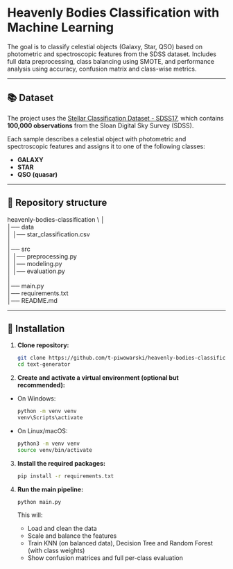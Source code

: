 # Heavenly Bodies Classification with Machine Learning
The goal is to classify celestial objects (Galaxy, Star, QSO) based on photometric and spectroscopic features from the SDSS dataset. Includes full data preprocessing, class balancing using SMOTE, and performance analysis using accuracy, confusion matrix and class-wise metrics.

---

## 📚 Dataset

The project uses the [Stellar Classification Dataset - SDSS17](https://www.kaggle.com/datasets/fedesoriano/stellar-classification-dataset-sdss17/data), which contains **100,000 observations** from the Sloan Digital Sky Survey (SDSS).

Each sample describes a celestial object with photometric and spectroscopic features and assigns it to one of the following classes:
- **GALAXY**
- **STAR**
- **QSO (quasar)**

---

## 📂 Repository structure

heavenly-bodies-classification \ 
│ \
│── data\
│ │── star_classification.csv\
│ \
│── src\
│ │── preprocessing.py\
│ │── modeling.py\
│ │── evaluation.py\
│\
│── main.py\
│── requirements.txt\
│── README.md

---

## 🚀 Installation

1. **Clone repository:**

   ```bash
   git clone https://github.com/t-piwowarski/heavenly-bodies-classification.git
   cd text-generator
   ```
2. **Create and activate a virtual environment (optional but recommended):**
   
- On Windows:
     
   ```bash
   python -m venv venv
   venv\Scripts\activate
   ```
   
- On Linux/macOS:
     
   ```bash
   python3 -m venv venv
   source venv/bin/activate
   ```
   
3. **Install the required packages:**
   
   ```bash
   pip install -r requirements.txt
   ```

4. **Run the main pipeline:**

   ```bash
   python main.py
   ```

   This will:

   - Load and clean the data
   - Scale and balance the features
   - Train KNN (on balanced data), Decision Tree and Random Forest (with class weights)
   - Show confusion matrices and full per-class evaluation
